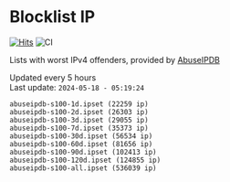 # Blocklist IP

[![Hits](https://hits.seeyoufarm.com/api/count/incr/badge.svg?url=https%3A%2F%2Fgithub.com%2Fborestad%2Fblocklist-ip%2F&count_bg=%2379C83D&title_bg=%23555555&icon=&icon_color=%23E7E7E7&title=hits&edge_flat=false)](https://hits.seeyoufarm.com)  ![CI](https://img.shields.io/github/workflow/status/borestad/blocklist-ip/CI?style=flat-square)

Lists with worst IPv4 offenders, provided by [AbuseIPDB](https://www.abuseipdb.com/)

<!-- FOOTER-PLACEHOLDER -->
Updated every 5 hours<br>
Last update: `2024-05-18 - 05:19:24`
```
abuseipdb-s100-1d.ipset (22259 ip)
abuseipdb-s100-2d.ipset (26303 ip)
abuseipdb-s100-3d.ipset (29055 ip)
abuseipdb-s100-7d.ipset (35373 ip)
abuseipdb-s100-30d.ipset (56534 ip)
abuseipdb-s100-60d.ipset (81656 ip)
abuseipdb-s100-90d.ipset (102413 ip)
abuseipdb-s100-120d.ipset (124855 ip)
abuseipdb-s100-all.ipset (536039 ip)
```

